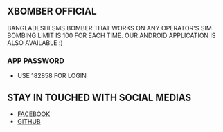 ## XBOMBER OFFICIAL

BANGLADESHI SMS BOMBER THAT WORKS ON ANY OPERATOR'S SIM. BOMBING LIMIT IS 100 FOR EACH TIME. OUR ANDROID APPLICATION IS ALSO AVAILABLE :)

### APP PASSWORD
- USE 182858 FOR LOGIN

##

## STAY IN TOUCHED WITH SOCIAL MEDIAS
- [FACEBOOK](https://www.facebook.com/𝗫-𝗕-𝗢-𝗠-𝗕-𝗘-𝗥-106101268154466/)
- [GITHUB](http://github.com/Ign0r3dH4x0r)

